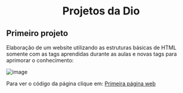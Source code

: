 <h1 align="center"> Projetos da Dio </h1>

## Primeiro projeto
Elaboração de um website utilizando as estruturas básicas de HTML somente com as tags aprendidas durante as aulas e novas tags para aprimorar o conhecimento:

![image](https://github.com/vicfior/devhtml_dio/assets/104793741/4115d6f3-7b6b-4596-aaba-9d1e05c12f0d)

Para ver o código da página clique em: [Primeira página web](https://github.com/vicfior/devhtml_dio/blob/ba85af2db5f17f5ebad7e079677a11a5cfb82072/projetos/pagina_web)

